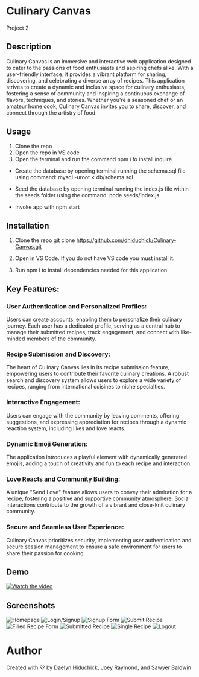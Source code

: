 # Culinary Canvas
Project 2 

## Description 
Culinary Canvas is an immersive and interactive web application designed to cater to the passions of food enthusiasts and aspiring chefs alike. With a user-friendly interface, it provides a vibrant platform for sharing, discovering, and celebrating a diverse array of recipes. This application strives to create a dynamic and inclusive space for culinary enthusiasts, fostering a sense of community and inspiring a continuous exchange of flavors, techniques, and stories. Whether you're a seasoned chef or an amateur home cook, Culinary Canvas invites you to share, discover, and connect through the artistry of food.

## Usage
1. Clone the repo 
2. Open the repo in VS code 
3. Open the terminal and run the command npm i to install inquire 
- Create the database by opening terminal running the schema.sql file using command: mysql -uroot < db/schema.sql

- Seed the database by opening terminal running the index.js file within the seeds folder using the command: node seeds/index.js

- Invoke app with npm start

## Installation

1. Clone the repo
   git clone https://github.com/dhiduchick/Culinary-Canvas.git

2. Open in VS Code. If you do not have VS code you must install it.

3. Run npm i to install dependencies needed for this application 

## Key Features:

### User Authentication and Personalized Profiles:
Users can create accounts, enabling them to personalize their culinary journey.
Each user has a dedicated profile, serving as a central hub to manage their submitted recipes, track engagement, and connect with like-minded members of the community.

### Recipe Submission and Discovery:
The heart of Culinary Canvas lies in its recipe submission feature, empowering users to contribute their favorite culinary creations.
A robust search and discovery system allows users to explore a wide variety of recipes, ranging from international cuisines to niche specialties.

### Interactive Engagement:
Users can engage with the community by leaving comments, offering suggestions, and expressing appreciation for recipes through a dynamic reaction system, including likes and love reacts.

### Dynamic Emoji Generation:
The application introduces a playful element with dynamically generated emojis, adding a touch of creativity and fun to each recipe and interaction.

### Love Reacts and Community Building:
A unique "Send Love" feature allows users to convey their admiration for a recipe, fostering a positive and supportive community atmosphere.
Social interactions contribute to the growth of a vibrant and close-knit culinary community.

### Secure and Seamless User Experience:
Culinary Canvas prioritizes security, implementing user authentication and secure session management to ensure a safe environment for users to share their passion for cooking.


## Demo
[![Watch the video](./images/video-start-image.png)](https://drive.google.com/file/d/1oXZWv__qiFd_t_cBJBzhR48G5vDJiazo/view)


## Screenshots
![Homepage](./public/assets/homepage.png)
![Login/Signup](./public/assets/login:signup.png)
![Signup Form](./public/assets/filledinsignup.png)
![Submit Recipe](./public/assets/newrecipe.png)
![Filled Recipe Form](./public/assets/filledoutrecipe.png)
![Submitted Recipe](./public/assets/submittedrecipe.png)
![Single Recipe](./public/assets/recipepage.png)
![Logout](./public/assets/newhomepage.png)

# Author
Created with ♡ by Daelyn Hiduchick, Joey Raymond, and Sawyer Baldwin
